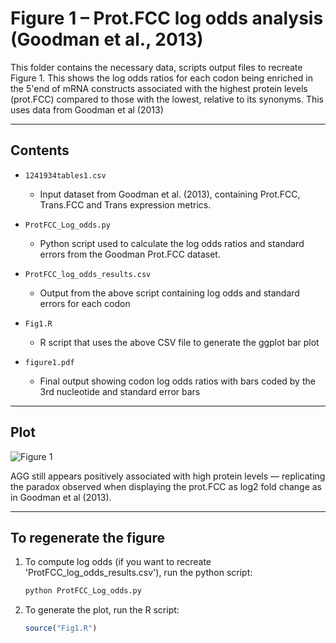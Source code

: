 # Figure 1 – Prot.FCC log odds analysis (Goodman et al., 2013)

This folder contains the necessary data, scripts output files to recreate Figure 1. This shows the log odds ratios for each codon being enriched in the 5'end of mRNA constructs associated with the highest protein levels (prot.FCC) compared to those with the lowest, relative to its synonyms. This uses data from Goodman et al (2013)

---
##  Contents

- `1241934tables1.csv`  
  - Input dataset from Goodman et al. (2013), containing Prot.FCC, Trans.FCC and Trans expression metrics.

- `ProtFCC_Log_odds.py`  
  - Python script used to calculate the log odds ratios and standard errors from the Goodman Prot.FCC dataset.

- `ProtFCC_log_odds_results.csv`  
  - Output from the above script containing log odds and standard errors for each codon

- `Fig1.R`  
  - R script that uses the above CSV file to generate the ggplot bar plot 

- `figure1.pdf`  
  - Final output showing codon log odds ratios with bars coded by the 3rd nucleotide and standard error bars

---

## Plot

![Figure 1](images/figure1.png)

AGG still appears positively associated with high protein levels — replicating the paradox observed when displaying the prot.FCC as log2 fold change as in Goodman et al (2013).

---

## To regenerate the figure

1. To compute log odds (if you want to recreate 'ProtFCC_log_odds_results.csv'), run the python script:
   ```bash
   python ProtFCC_Log_odds.py

2. To generate the plot, run the R script: 
    ```r
    source("Fig1.R")
    ```


